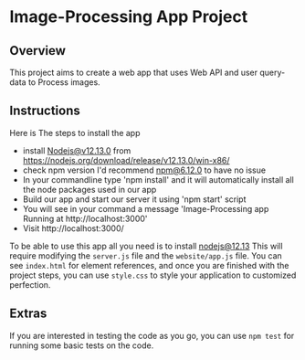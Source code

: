 # Image-Processing App Project

## Overview
This project aims  to create a web app that uses Web API and user query-data to Process images. 

## Instructions
Here is The steps to install the app
- install Nodejs@v12.13.0 from https://nodejs.org/download/release/v12.13.0/win-x86/
- check npm version I'd recommend npm@6.12.0 to have no issue
- In your commandline type 'npm install' and it will automatically install all the node packages used in our app
- Build our app and start our server  it using 'npm start' script
- You will see in your command a message 'Image-Processing app Running at http://localhost:3000'
- Visit http://localhost:3000/


To be able to use this app all you need is to install nodejs@12.13
This will require modifying the `server.js` file and the `website/app.js` file. You can see `index.html` for element references, and once you are finished with the project steps, you can use `style.css` to style your application to customized perfection.

## Extras
If you are interested in testing the code as you go, you can use `npm test` for running some basic tests on the code.

